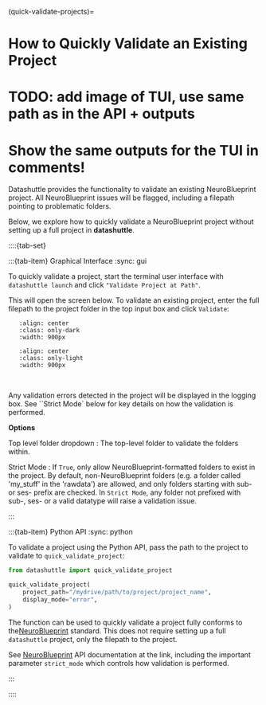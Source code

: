 (quick-validate-projects)=

# How to Quickly Validate an Existing Project

# TODO: add image of TUI, use same path as in the API + outputs
# Show the same outputs for the TUI in comments!

Datashuttle provides the functionality to validate an existing NeuroBlueprint project.
All NeuroBlueprint issues will be flagged, including a filepath pointing to
problematic folders.

Below, we explore how to quickly validate a NeuroBlueprint project without
setting up a full project in **datashuttle**.

::::{tab-set}

:::{tab-item} Graphical Interface
:sync: gui

To quickly validate a project, start the terminal user interface with
``datashuttle launch`` and click ``"Validate Project at Path"``.

This will open the screen below. To validate an existing project,
enter the full filepath to the project folder in the top input box
and click ``Validate``:

```{image} /_static/screenshots/how-to-make-local-project-configs-dark.png
   :align: center
   :class: only-dark
   :width: 900px
```
```{image} /_static/screenshots/how-to-make-local-project-configs-light.png
   :align: center
   :class: only-light
   :width: 900px
```
<br>

Any validation errors detected in the project will be displayed in the logging box.
See ``Strict Mode` below for key details on how the validation is performed.

**Options**

Top level folder dropdown
: The top-level folder to validate the folders within.

Strict Mode
: If `True`, only allow NeuroBlueprint-formatted folders to exist in
the project. By default, non-NeuroBlueprint folders (e.g. a folder
called 'my_stuff' in the 'rawdata') are allowed, and only folders
starting with sub- or ses- prefix are checked. In `Strict Mode`,
any folder not prefixed with sub-, ses- or a valid datatype will
raise a validation issue.

:::

:::{tab-item} Python API
:sync: python

To validate a project using the Python API, pass the path
to the project to validate to ``quick_validate_project``:

```python
from datashuttle import quick_validate_project

quick_validate_project(
    project_path="/mydrive/path/to/project/project_name",
    display_mode="error",
)

```

The function [](datashuttle.quick_validate_project) can be used to quickly validate a project fully conforms
to the[NeuroBlueprint](https://neuroblueprint.neuroinformatics.dev/latest/index.html) standard. This does not require setting up
a full ``datashuttle`` project, only the filepath to the project.

See [NeuroBlueprint](https://neuroblueprint.neuroinformatics.dev/latest/index.html) API documentation at the link, including
the important parameter ``strict_mode`` which controls how validation is performed.

:::

::::
